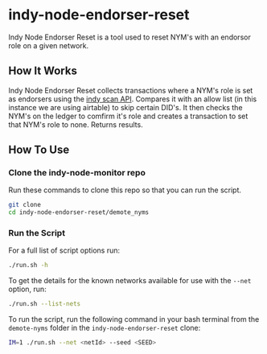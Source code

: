 # indy-node-endorser-reset

Indy Node Endorser Reset is a tool used to reset NYM's with an endorsor role on a given network.

## How It Works

Indy Node Endorser Reset collects transactions where a NYM's role is set as endorsers using the [indy scan API](https://github.com/Patrik-Stas/indyscan). Compares it with an allow list (in this instance we are using airtable) to skip certain DID's. It then checks the NYM's on the ledger to comfirm it's role and creates a transaction to set that NYM's role to none. Returns results.

## How To Use 

### Clone the indy-node-monitor repo

Run these commands to clone this repo so that you can run the script.

```bash
git clone 
cd indy-node-endorser-reset/demote_nyms
```

### Run the Script

For a full list of script options run:
``` bash
./run.sh -h
```

To get the details for the known networks available for use with the `--net` option, run:
``` bash
./run.sh --list-nets
```

To run the script, run the following command in your bash terminal from the `demote-nyms` folder in the `indy-node-endorser-reset` clone:
``` bash
IM=1 ./run.sh --net <netId> --seed <SEED>
```